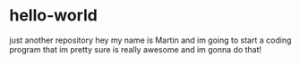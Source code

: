 # hello-world
just another repository
hey my name is Martin and im going to start a coding program that im pretty sure is really awesome and im gonna do that!
